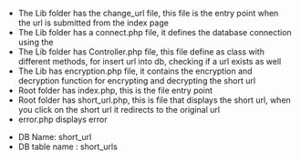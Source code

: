 * The Lib folder has the change_url file, this file is the entry point when the url is submitted from the index page
* The Lib folder has a connect.php file, it defines the database connection using the 
* The Lib folder has Controller.php file, this file define as class with different methods, for insert url into db, checking if a url exists as well
* The Lib has encryption.php file, it contains the encryption and decryption function for encrypting and decrypting the short url
* Root folder has index.php, this is the file entry point
* Root folder has short_url.php, this is file that displays the short url, when you click on the short url it redirects to the original url
* error.php displays error

- DB Name: short_url
- DB table name : short_urls
